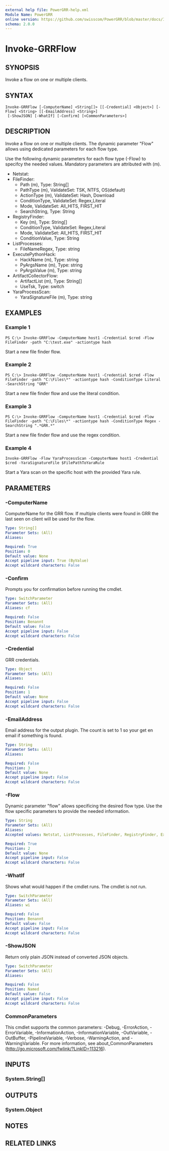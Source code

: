 ```yaml
---
external help file: PowerGRR-help.xml
Module Name: PowerGRR
online version: https://github.com/swisscom/PowerGRR/blob/master/docs/Invoke-GRRFlow.md
schema: 2.0.0
---
```


# Invoke-GRRFlow

## SYNOPSIS
Invoke a flow on one or multiple clients.

## SYNTAX

```
Invoke-GRRFlow [-ComputerName] <String[]> [[-Credential] <Object>] [-Flow] <String> [[-EmailAddress] <String>]
 [-ShowJSON] [-WhatIf] [-Confirm] [<CommonParameters>]
```

## DESCRIPTION
Invoke a flow on one or multiple clients. The dynamic parameter "Flow" allows
using dedicated parameters for each flow type.

Use the following dynamic parameters for each flow type (-Flow) to specifcy the
needed values. Mandatory parameters are attributed with (m). 
- Netstat: 
- FileFinder: 
   - Path (m), Type: String[]
   - PathType (m), ValidateSet: TSK, NTFS, OS(default)
   - ActionType (m), ValidateSet: Hash, Download
   - ConditionType, ValidateSet: Regex,Literal
   - Mode, ValidateSet: All_HITS, FIRST_HIT
   - SearchString, Type: String
- RegistryFinder: 
   - Key (m), Type: String[]
   - ConditionType, ValidateSet: Regex,Literal
   - Mode, ValidateSet: All_HITS, FIRST_HIT
   - ConditionValue, Type: String
- ListProcesses: 
   - FileNameRegex, Type: string
- ExecutePythonHack: 
   - HackName (m), Type: string
   - PyArgsName (m), Type: string
   - PyArgsValue (m), Type: string
- ArtifactCollectorFlow:
   - ArtifactList (m), Type: String[]
   - UseTsk, Type: switch
- YaraProcessScan:
   - YaraSignatureFile (m), Type: string

## EXAMPLES

### Example 1
```
PS C:\> Invoke-GRRFlow -ComputerName host1 -Credential $cred -Flow FileFinder -path "C:\test.exe" -actiontype hash
```

Start a new file finder flow.

### Example 2
```
PS C:\> Invoke-GRRFlow -ComputerName host1 -Credential $cred -Flow FileFinder -path "C:\Files\*" -actiontype hash -ConditionType Literal -SearchString "GRR"
```

Start a new file finder flow and use the literal condition.

### Example 3
```
PS C:\> Invoke-GRRFlow -ComputerName host1 -Credential $cred -Flow FileFinder -path "C:\Files\*" -actiontype hash -ConditionType Regex -SearchString ".*GRR.*"
```

Start a new file finder flow and use the regex condition.

### Example 4
```
Invoke-GRRFlow -Flow YaraProcessScan -ComputerName host1 -Credential $cred -YaraSignatureFile $FilePathToYaraRule
```

Start a Yara scan on the specific host with the provided Yara rule.

## PARAMETERS

### -ComputerName
ComputerName for the GRR flow. If multiple clients were found in GRR the last
seen on client will be used for the flow.

```yaml
Type: String[]
Parameter Sets: (All)
Aliases:

Required: True
Position: 0
Default value: None
Accept pipeline input: True (ByValue)
Accept wildcard characters: False
```

### -Confirm
Prompts you for confirmation before running the cmdlet.

```yaml
Type: SwitchParameter
Parameter Sets: (All)
Aliases: cf

Required: False
Position: Benannt
Default value: False
Accept pipeline input: False
Accept wildcard characters: False
```

### -Credential
GRR credentials.

```yaml
Type: Object
Parameter Sets: (All)
Aliases:

Required: False
Position: 1
Default value: None
Accept pipeline input: False
Accept wildcard characters: False
```

### -EmailAddress
Email address for the output plugin. The count is set to 1 so your get en email
if something is found.

```yaml
Type: String
Parameter Sets: (All)
Aliases:

Required: False
Position: 3
Default value: None
Accept pipeline input: False
Accept wildcard characters: False
```

### -Flow
Dynamic parameter "flow" allows specificing the desired flow type. Use the flow
specific parameters to provide the needed information.

```yaml
Type: String
Parameter Sets: (All)
Aliases:
Accepted values: Netstat, ListProcesses, FileFinder, RegistryFinder, ExecutePythonHack, ArtifactCollectorFlow

Required: True
Position: 2
Default value: None
Accept pipeline input: False
Accept wildcard characters: False
```

### -WhatIf
Shows what would happen if the cmdlet runs.
The cmdlet is not run.

```yaml
Type: SwitchParameter
Parameter Sets: (All)
Aliases: wi

Required: False
Position: Benannt
Default value: False
Accept pipeline input: False
Accept wildcard characters: False
```

### -ShowJSON
Return only plain JSON instead of converted JSON objects.

```yaml
Type: SwitchParameter
Parameter Sets: (All)
Aliases:

Required: False
Position: Named
Default value: False
Accept pipeline input: False
Accept wildcard characters: False
```

### CommonParameters
This cmdlet supports the common parameters: -Debug, -ErrorAction, -ErrorVariable, -InformationAction, -InformationVariable, -OutVariable, -OutBuffer, -PipelineVariable, -Verbose, -WarningAction, and -WarningVariable. For more information, see about_CommonParameters (http://go.microsoft.com/fwlink/?LinkID=113216).

## INPUTS

### System.String[]

## OUTPUTS

### System.Object

## NOTES

## RELATED LINKS
